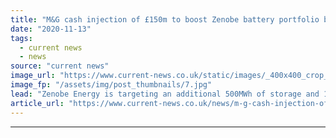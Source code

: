```yaml
---
title: "M&G cash injection of £150m to boost Zenobe battery portfolio by additional 500MWh"
date: "2020-11-13"
tags: 
  - current news
  - news
source: "current news"
image_url: "https://www.current-news.co.uk/static/images/_400x400_crop_center-center/Aylesford-in-Kent-Zenobe-Energy.jpg"
image_fp: "/assets/img/post_thumbnails/7.jpg"
lead: "​Zenobe Energy is targeting an additional 500MWh of storage and 1,000 electric buses following a £150 million investment from Infrascapital, the infrastructure equity investment arm of M&G."
article_url: "https://www.current-news.co.uk/news/m-g-cash-injection-of-150m-to-help-boost-zenobe-battery-portfolio-by-additional-500mwh?utm_source=rss-feeds&utm_medium=rss&utm_campaign=rss"
---
```


---
